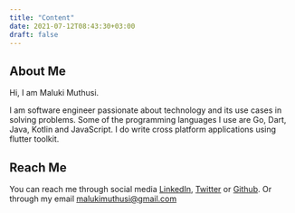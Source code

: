```yaml
---
title: "Content"
date: 2021-07-12T08:43:30+03:00
draft: false
---
```


## About Me

Hi, I am Maluki Muthusi.

I am software engineer passionate about technology and its use cases in solving problems.
Some of the programming languages I use are Go, Dart, Java, Kotlin and JavaScript.
I do write cross platform applications using flutter toolkit.

## Reach Me

You can reach me through social media [LinkedIn](https://www.linkedin.com/in/maluki-muthusi/), [Twitter](https://twitter.com/MalukiMuthusi) or [Github](https://github.com/MalukiMuthusi). Or through my email [malukimuthusi@gmail.com](malukimuthusi@gmail.com)
